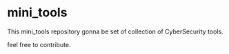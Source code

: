 # mini_tools

This mini_tools repository gonna be set of collection of CyberSecurity tools.

feel free to contribute.
